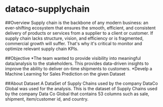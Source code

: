 # dataco-supplychain

##Overview
Supply chain is the backbone of any modern business: an ever-shifting ecosystem that ensures the smooth, efficient, and consistent delivery of products or services from a supplier
to a client or customer. If supply chain lacks structure, vision, and efficiency or is fragmented, commercial growth will suffer. That's why it's critical to monitor and
optimize relevant supply chain KPIs.

##Objective
*The team wanted to provide visibility into meaningful data/analysis to the stakeholders. This provides data-driven insights to improve the ability to deliver on-time shipments to
customers.
*Develp a Machine Learning for Sales Prediction on the given Dataset

##About Dataset
A DataSet of Supply Chains used by the company DataCo Global was used for the analysis. This is the dataset of Supply Chains used by the company Data Co Global that contains
53 columns such as sale, shipment, item/customer id, and country.



